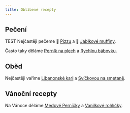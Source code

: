 ```yaml
---
title: Oblíbené recepty
---
```


## Pečení

TEST
Nejčastěji pečeme 🍕 [Pizzu](/peceni/ostatni/pizza/) a 🧁 [Jablkové muffiny](/peceni/muffiny/jablkové-muffiny/).

Často taky děláme [Perník na plech](/peceni/buchty/pernik-na-plech/) a [Rychlou bábovku](/peceni/babovky/rychla-babovka/).

## Oběd

Nejčastěji vaříme [Libanonské kari](/obědy/exotika/libanonské-kari/) a [Svíčkovou na smetaně](/obedy/svickova-na-smetane/).

## Vánoční recepty

Na Vánoce děláme [Medové Perníčky](/vánoce/medové-perníčky/) a [Vanilkové rohlíčky](/vánoce/vanilkové-rohlíčky/).
